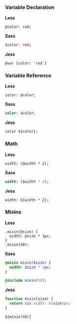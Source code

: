 ### Variable Declaration

**Less**
```less
@color: red;
```
**Sass**
```sass
$color: red;
```
**Jess**
```less
@var {color: `red`}
```

### Variable Reference

**Less**
```less
color: @color;
```
**Sass**
```sass
color: $color;
```
**Jess**
```less
color ${color};
```

### Math

**Less**
```less
width: (@width * 2);
```
**Sass**
```sass
width: ($width * 2);
```
**Jess**
```less
width: ${width * 2};
```

### Mixins

**Less**
```less
.mixin(@size) {
  width: @size * 1px;
}
.mixin(50);
```
**Sass**
```sass
@mixin mixin($size) {
  width: $size * 1px;
}

@include mixin(50);
```
**Jess**
```js
function mixin(size) {
  return css`width: ${size}px;`
}
```
```less
${mixin(50)}
```
